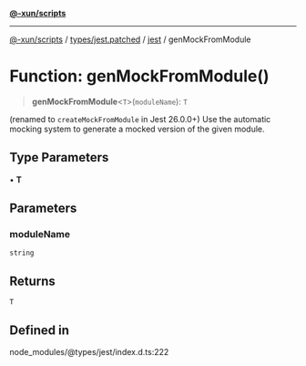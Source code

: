 [**@-xun/scripts**](../../../../../README.md)

***

[@-xun/scripts](../../../../../README.md) / [types/jest.patched](../../../README.md) / [jest](../README.md) / genMockFromModule

# Function: genMockFromModule()

> **genMockFromModule**\<`T`\>(`moduleName`): `T`

(renamed to `createMockFromModule` in Jest 26.0.0+)
Use the automatic mocking system to generate a mocked version of the given module.

## Type Parameters

• **T**

## Parameters

### moduleName

`string`

## Returns

`T`

## Defined in

node\_modules/@types/jest/index.d.ts:222
